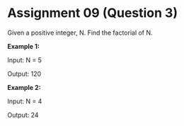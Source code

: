 # Assignment 09 (Question 3)

Given a positive integer, N. Find the factorial of N.

**Example 1:**

Input: N = 5

Output: 120

**Example 2:**

Input: N = 4

Output: 24
